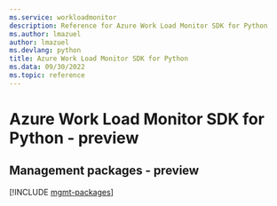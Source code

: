 ```yaml
---
ms.service: workloadmonitor
description: Reference for Azure Work Load Monitor SDK for Python
ms.author: lmazuel
author: lmazuel
ms.devlang: python
title: Azure Work Load Monitor SDK for Python
ms.data: 09/30/2022
ms.topic: reference
---
```

# Azure Work Load Monitor SDK for Python - preview

## Management packages - preview
[!INCLUDE [mgmt-packages](work-load-monitor-mgmt-index.md)]